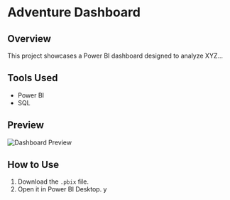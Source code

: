 # Adventure Dashboard

## Overview
This project showcases a Power BI dashboard designed to analyze XYZ...

## Tools Used
- Power BI
- SQL

## Preview
![Dashboard Preview](path/to/image.png)

## How to Use
1. Download the `.pbix` file.
2. Open it in Power BI Desktop.
y
